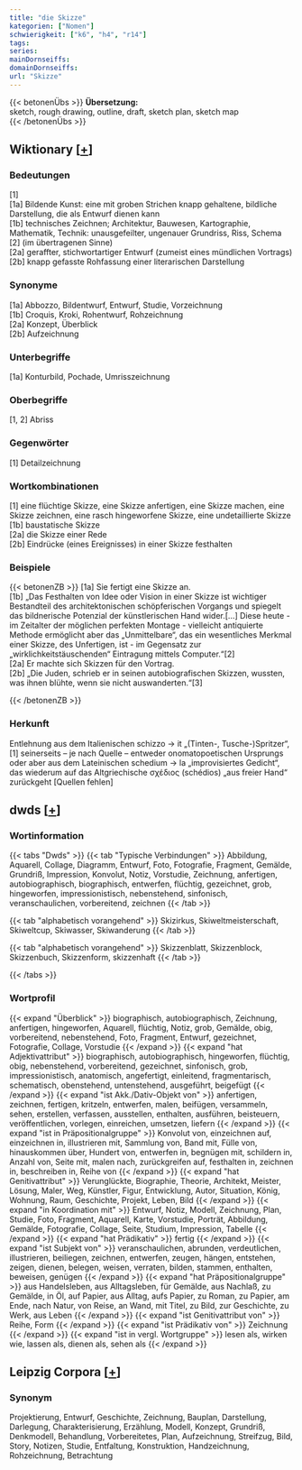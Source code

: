 ```yaml
---
title: "die Skizze"
kategorien: ["Nomen"]
schwierigkeit: ["k6", "h4", "r14"]
tags:
series:
mainDornseiffs:
domainDornseiffs:
url: "Skizze"
---
```


{{< betonenÜbs >}}
**Übersetzung:**  
sketch, rough drawing, outline, draft, sketch plan, sketch map  
{{< /betonenÜbs >}}

## Wiktionary [[+](https://de.wiktionary.org/wiki/Skizze)]

### Bedeutungen
[1]  
[1a] Bildende Kunst: eine mit groben Strichen knapp gehaltene, bildliche Darstellung, die als Entwurf dienen kann  
[1b] technisches Zeichnen; Architektur, Bauwesen, Kartographie, Mathematik, Technik: unausgefeilter, ungenauer Grundriss, Riss, Schema  
[2] (im übertragenen Sinne)  
[2a] geraffter, stichwortartiger Entwurf (zumeist eines mündlichen Vortrags)  
[2b] knapp gefasste Rohfassung einer literarischen Darstellung  

### Synonyme
[1a] Abbozzo, Bildentwurf, Entwurf, Studie, Vorzeichnung  
[1b] Croquis, Kroki, Rohentwurf, Rohzeichnung  
[2a] Konzept, Überblick  
[2b] Aufzeichnung  

### Unterbegriffe
[1a] Konturbild, Pochade, Umrisszeichnung  

### Oberbegriffe
[1, 2] Abriss  

### Gegenwörter
[1] Detailzeichnung  

### Wortkombinationen
[1] eine flüchtige Skizze, eine Skizze anfertigen, eine Skizze machen, eine Skizze zeichnen, eine rasch hingeworfene Skizze, eine undetaillierte Skizze  
[1b] baustatische Skizze  
[2a] die Skizze einer Rede  
[2b] Eindrücke (eines Ereignisses) in einer Skizze festhalten  

### Beispiele
{{< betonenZB >}}
[1a] Sie fertigt eine Skizze an.  
[1b] „Das Festhalten von Idee oder Vision in einer Skizze ist wichtiger Bestandteil des architektonischen schöpferischen Vorgangs und spiegelt das bildnerische Potenzial der künstlerischen Hand wider.[…] Diese heute - im Zeitalter der möglichen perfekten Montage - vielleicht antiquierte Methode ermöglicht aber das „Unmittelbare“, das ein wesentliches Merkmal einer Skizze, des Unfertigen, ist - im Gegensatz zur „wirklichkeitstäuschenden“ Eintragung mittels Computer.“[2]  
[2a] Er machte sich Skizzen für den Vortrag.  
[2b] „Die Juden, schrieb er in seinen autobiografischen Skizzen, wussten, was ihnen blühte, wenn sie nicht auswanderten.“[3]  

{{< /betonenZB >}}
### Herkunft
Entlehnung aus dem Italienischen schizzo → it „(Tinten-, Tusche-)Spritzer“,[1] seinerseits – je nach Quelle – entweder onomatopoetischen Ursprungs oder aber aus dem Lateinischen schedium → la „improvisiertes Gedicht“, das wiederum auf das Altgriechische σχέδιος (schédios) „aus freier Hand“ zurückgeht [Quellen fehlen]  



## dwds [[+](https://www.dwds.de/wb/Skizze)]

### Wortinformation
{{< tabs "Dwds" >}}
{{< tab "Typische Verbindungen" >}}
Abbildung, Aquarell, Collage, Diagramm, Entwurf, Foto, Fotografie, Fragment, Gemälde, Grundriß, Impression, Konvolut, Notiz, Vorstudie, Zeichnung, anfertigen, autobiographisch, biographisch, entwerfen, flüchtig, gezeichnet, grob, hingeworfen, impressionistisch, nebenstehend, sinfonisch, veranschaulichen, vorbereitend, zeichnen
{{< /tab >}}

{{< tab "alphabetisch vorangehend" >}}
Skizirkus, Skiweltmeisterschaft, Skiweltcup, Skiwasser, Skiwanderung
{{< /tab >}}

{{< tab "alphabetisch vorangehend" >}}
Skizzenblatt, Skizzenblock, Skizzenbuch, Skizzenform, skizzenhaft
{{< /tab >}}

{{< /tabs >}}

### Wortprofil
{{< expand "Überblick" >}} biographisch, autobiographisch, Zeichnung, anfertigen, hingeworfen, Aquarell, flüchtig, Notiz, grob, Gemälde, obig, vorbereitend, nebenstehend, Foto, Fragment, Entwurf, gezeichnet, Fotografie, Collage, Vorstudie {{< /expand >}}
{{< expand "hat Adjektivattribut" >}} biographisch, autobiographisch, hingeworfen, flüchtig, obig, nebenstehend, vorbereitend, gezeichnet, sinfonisch, grob, impressionistisch, anatomisch, angefertigt, einleitend, fragmentarisch, schematisch, obenstehend, untenstehend, ausgeführt, beigefügt {{< /expand >}}
{{< expand "ist Akk./Dativ-Objekt von" >}} anfertigen, zeichnen, fertigen, kritzeln, entwerfen, malen, beifügen, versammeln, sehen, erstellen, verfassen, ausstellen, enthalten, ausführen, beisteuern, veröffentlichen, vorlegen, einreichen, umsetzen, liefern {{< /expand >}}
{{< expand "ist in Präpositionalgruppe" >}} Konvolut von, einzeichnen auf, einzeichnen in, illustrieren mit, Sammlung von, Band mit, Fülle von, hinauskommen über, Hundert von, entwerfen in, begnügen mit, schildern in, Anzahl von, Seite mit, malen nach, zurückgreifen auf, festhalten in, zeichnen in, beschreiben in, Reihe von {{< /expand >}}
{{< expand "hat Genitivattribut" >}} Verunglückte, Biographie, Theorie, Architekt, Meister, Lösung, Maler, Weg, Künstler, Figur, Entwicklung, Autor, Situation, König, Wohnung, Raum, Geschichte, Projekt, Leben, Bild {{< /expand >}}
{{< expand "in Koordination mit" >}} Entwurf, Notiz, Modell, Zeichnung, Plan, Studie, Foto, Fragment, Aquarell, Karte, Vorstudie, Porträt, Abbildung, Gemälde, Fotografie, Collage, Seite, Studium, Impression, Tabelle {{< /expand >}}
{{< expand "hat Prädikativ" >}} fertig {{< /expand >}}
{{< expand "ist Subjekt von" >}} veranschaulichen, abrunden, verdeutlichen, illustrieren, beiliegen, zeichnen, entwerfen, zeugen, hängen, entstehen, zeigen, dienen, belegen, weisen, verraten, bilden, stammen, enthalten, beweisen, genügen {{< /expand >}}
{{< expand "hat Präpositionalgruppe" >}} aus Handelsleben, aus Alltagsleben, für Gemälde, aus Nachlaß, zu Gemälde, in Öl, auf Papier, aus Alltag, aufs Papier, zu Roman, zu Papier, am Ende, nach Natur, von Reise, an Wand, mit Titel, zu Bild, zur Geschichte, zu Werk, aus Leben {{< /expand >}}
{{< expand "ist Genitivattribut von" >}} Reihe, Form {{< /expand >}}
{{< expand "ist Prädikativ von" >}} Zeichnung {{< /expand >}}
{{< expand "ist in vergl. Wortgruppe" >}} lesen als, wirken wie, lassen als, dienen als, sehen als {{< /expand >}}

## Leipzig Corpora [[+](https://corpora.uni-leipzig.de/en/res?word=Skizze&corpusId=deu_newscrawl-public_2018)]


### Synonym
Projektierung, Entwurf, Geschichte, Zeichnung, Bauplan, Darstellung, Darlegung, Charakterisierung, Erzählung, Modell, Konzept, Grundriß, Denkmodell, Behandlung, Vorbereitetes, Plan, Aufzeichnung, Streifzug, Bild, Story, Notizen, Studie, Entfaltung, Konstruktion, Handzeichnung, Rohzeichnung, Betrachtung

